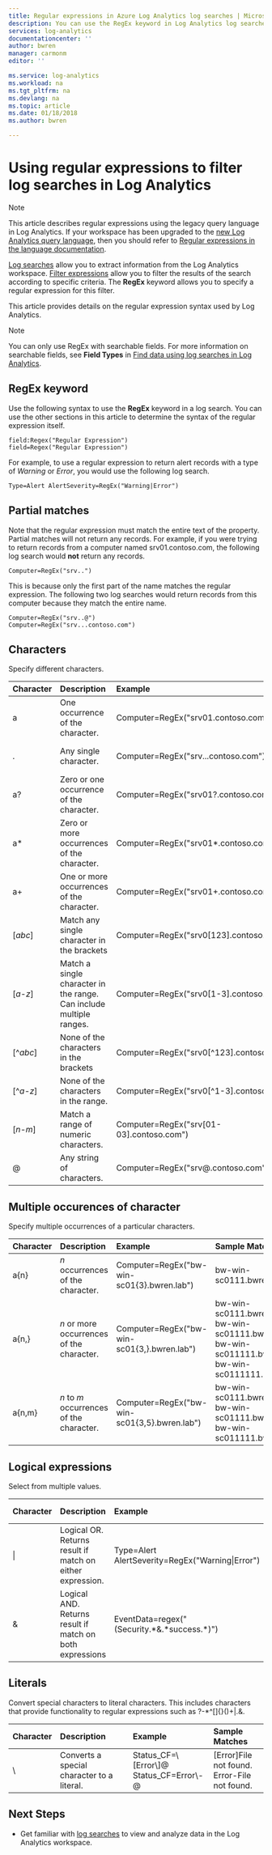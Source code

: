 ```yaml
---
title: Regular expressions in Azure Log Analytics log searches | Microsoft Docs
description: You can use the RegEx keyword in Log Analytics log searches to the filter the results according to a regular expression.  This article provides the syntax for these expressions with several examples.
services: log-analytics
documentationcenter: ''
author: bwren
manager: carmonm
editor: ''

ms.service: log-analytics
ms.workload: na
ms.tgt_pltfrm: na
ms.devlang: na
ms.topic: article
ms.date: 01/18/2018
ms.author: bwren

---
```

# Using regular expressions to filter log searches in Log Analytics

>[!NOTE]
> This article describes regular expressions using the legacy query language in Log Analytics.  If your workspace has been upgraded to the [new Log Analytics query language](log-analytics-log-search-upgrade.md), then you should refer to [Regular expressions in the language documentation](https://docs.loganalytics.io/docs/Language-Reference/References/Regular-Expressions-syntax).


[Log searches](log-analytics-log-searches.md) allow you to extract information from the Log Analytics workspace.  [Filter expressions](log-analytics-search-reference.md#filter-expressions) allow you to filter the results of the search according to specific criteria.  The **RegEx** keyword allows you to specify a regular expression for this filter.  

This article provides details on the regular expression syntax used by Log Analytics.

> [!NOTE]
> You can only use RegEx with searchable fields.  For more information on searchable fields, see **Field Types** in [Find data using log searches in Log Analytics](log-analytics-log-searches.md#use-additional-filters).


## RegEx keyword

Use the following syntax to use the **RegEx** keyword in a log search.  You can use the other sections in this article to determine the syntax of the regular expression itself.

    field:Regex("Regular Expression")
    field=Regex("Regular Expression")

For example, to use a regular expression to return alert records with a type of *Warning* or *Error*, you would use the following log search.

    Type=Alert AlertSeverity=RegEx("Warning|Error")

## Partial matches
Note that the regular expression must match the entire text of the property.  Partial matches will not return any records.  For example, if you were trying to return records from a computer named srv01.contoso.com, the following log search would **not** return any records.

    Computer=RegEx("srv..")

This is because only the first part of the name matches the regular expression.  The following two log searches would return records from this computer because they match the entire name.

    Computer=RegEx("srv..@")
    Computer=RegEx("srv...contoso.com")

## Characters
Specify different characters.

| Character | Description | Example | Sample Matches |
|:--|:--|:--|:--|
| a | One occurrence of the character. | Computer=RegEx("srv01.contoso.com") | srv01.contoso.com |
| . | Any single character. | Computer=RegEx("srv...contoso.com") | srv01.contoso.com<br>srv02.contoso.com<br>srv03.contoso.com |
| a? | Zero or one occurrence of the character. | Computer=RegEx("srv01?.contoso.com") | srv0.contoso.com<br>srv01.contoso.com |
| a* | Zero or more occurrences of the character. | Computer=RegEx("srv01*.contoso.com") | srv0.contoso.com<br>srv01.contoso.com<br>srv011.contoso.com<br>srv0111.contoso.com |
| a+ | One or more occurrences of the character. | Computer=RegEx("srv01+.contoso.com") | srv01.contoso.com<br>srv011.contoso.com<br>srv0111.contoso.com |
| [*abc*] | Match any single character in the brackets | Computer=RegEx("srv0[123].contoso.com") | srv01.contoso.com<br>srv02.contoso.com<br>srv03.contoso.com |
| [*a*-*z*] | Match a single character in the range.  Can include multiple ranges. | Computer=RegEx("srv0[1-3].contoso.com") | srv01.contoso.com<br>srv02.contoso.com<br>srv03.contoso.com |
| [^*abc*] | None of the characters in the brackets | Computer=RegEx("srv0[^123].contoso.com") | srv05.contoso.com<br>srv06.contoso.com<br>srv07.contoso.com |
| [^*a*-*z*] | None of the characters in the range. | Computer=RegEx("srv0[^1-3].contoso.com") | srv05.contoso.com<br>srv06.contoso.com<br>srv07.contoso.com |
| [*n*-*m*] | Match a range of numeric characters. | Computer=RegEx("srv[01-03].contoso.com") | srv01.contoso.com<br>srv02.contoso.com<br>srv03.contoso.com |
| @ | Any string of characters. | Computer=RegEx("srv@.contoso.com") | srv01.contoso.com<br>srv02.contoso.com<br>srv03.contoso.com |


## Multiple occurences of character
Specify multiple occurrences of a particular characters.

| Character | Description | Example | Sample Matches |
|:--|:--|:--|:--|
| a{n} |  *n* occurrences of the character. | Computer=RegEx("bw-win-sc01{3}.bwren.lab") | bw-win-sc0111.bwren.lab |
| a{n,} |  *n* or more occurrences of the character. | Computer=RegEx("bw-win-sc01{3,}.bwren.lab") | bw-win-sc0111.bwren.lab<br>bw-win-sc01111.bwren.lab<br>bw-win-sc011111.bwren.lab<br>bw-win-sc0111111.bwren.lab |
| a{n,m} |  *n* to *m* occurrences of the character. | Computer=RegEx("bw-win-sc01{3,5}.bwren.lab") | bw-win-sc0111.bwren.lab<br>bw-win-sc01111.bwren.lab<br>bw-win-sc011111.bwren.lab |


## Logical expressions
Select from multiple values.

| Character | Description | Example | Sample Matches |
|:--|:--|:--|:--|
| &#124; | Logical OR.  Returns result if match on either expression. | Type=Alert AlertSeverity=RegEx("Warning&#124;Error") | Warning<br>Error |
| & | Logical AND.  Returns result if match on both expressions | EventData=regex("(Security.\*&.\*success.\*)") | Security auditing successful |


## Literals
Convert special characters to literal characters.  This includes characters that provide functionality to regular expressions such as ?-\*^\[\]{}\(\)+\|.&.

| Character | Description | Example | Sample Matches |
|:--|:--|:--|:--|
| \\ | Converts a special character to a literal. | Status_CF=\\[Error\\]@<br>Status_CF=Error\\-@ | [Error]File not found.<br>Error-File not found. |


## Next Steps

* Get familiar with [log searches](log-analytics-log-searches.md) to view and analyze data in the Log Analytics workspace.
